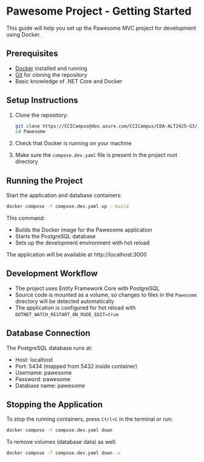 # Pawesome Project - Getting Started

This guide will help you set up the Pawesome MVC project for development using Docker.

## Prerequisites

- [Docker](https://www.docker.com/products/docker-desktop/) installed and running
- [Git](https://git-scm.com/downloads) for cloning the repository
- Basic knowledge of .NET Core and Docker

## Setup Instructions

1. Clone the repository:
   ```bash
   git clone https://CCICampus@dev.azure.com/CCICampus/CDA-ALT2425-G3/_git/CDA-ALT2425-G3
   cd Pawesome
   ```

2. Check that Docker is running on your machine

3. Make sure the `compose.dev.yaml` file is present in the project root directory

## Running the Project

Start the application and database containers:

```bash
docker compose -f compose.dev.yaml up --build
```

This command:
- Builds the Docker image for the Pawesome application
- Starts the PostgreSQL database
- Sets up the development environment with hot reload

The application will be available at http://localhost:3000

## Development Workflow

- The project uses Entity Framework Core with PostgreSQL
- Source code is mounted as a volume, so changes to files in the `Pawesome` directory will be detected automatically
- The application is configured for hot reload with `DOTNET_WATCH_RESTART_ON_RUDE_EDIT=true`

## Database Connection

The PostgreSQL database runs at:
- Host: localhost
- Port: 5434 (mapped from 5432 inside container)
- Username: pawesome
- Password: pawesome
- Database name: pawesome

## Stopping the Application

To stop the running containers, press `Ctrl+C` in the terminal or run:

```bash
docker compose -f compose.dev.yaml down
```

To remove volumes (database data) as well:

```bash
docker compose -f compose.dev.yaml down -v
```